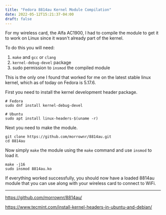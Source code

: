 ```yaml
---
title: "Fedora 8814au Kernel Module Compilation"
date: 2022-05-12T15:21:37-04:00
draft: false
---
```


For my wireless card, the Alfa AC1900, I had to compile the module to get it to
work on Linux since it wasn't already part of the kernel.

To do this you will need:

1. `make` and `gcc` or `clang`
1. `kernel-debug-devel` package
1. sudo permission to `insmod` the compiled module

This is the only one I found that worked for me on the latest stable linux
kernel, which as of today on Fedora is 5.17.6.

First you need to install the kernel development header package.

```
# Fedora
sudo dnf install kernel-debug-devel

# Ubuntu
sudo apt install linux-headers-$(uname -r)
```

Next you need to make the module.

```
git clone https://github.com/morrownr/8814au.git
cd 8814au
```

Now simply `make` the module using the `make` command and use `insmod` to load
it.

```
make -j16
sudo insmod 8814au.ko
```

If everything worked successfully, you should now have a loaded 8814au module
that you can use along with your wireless card to connect to WiFi.

---

<https://github.com/morrownr/8814au/>

<https://www.tecmint.com/install-kernel-headers-in-ubuntu-and-debian/>
